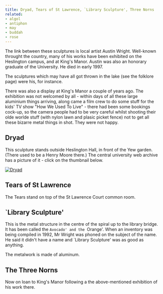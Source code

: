 ```yaml
---
title: Dryad, Tears of St Lawrence, `Library Sculpture', Three Norns
related:
- algol
- antiphon
- may
- buddah
- rose
---
```


The link between these sculptures is local artist Austin
Wright. Well-known throught the country, many of his works have been
exhibited on the Heslington campus, and at King's Manor. Austin was
also an honorary graduate of the University. He died in early 1997.

The sculptures which may have all got thrown in the lake (see the
folklore page) were his, for instance.

There was also a display at King's Manor a couple of years ago. The
exhibition was not welcomed by all - within days of all these large
aluminium things arriving, along came a film crew to do some stuff for
the kids' TV show "How We Used To Live" - there had been some bookings
cock-up, so the camera people had to be very careful whilst shooting
their olde worlde stuff (with nylon lawn and plasic picket fence) not
to get all these bizarre metal things in shot. They were not happy.

Dryad
-----

This sculpture stands outside Heslington Hall, in front of the Yew
garden. (There used to be a Henry Moore there.) The central university
web archive has a picture of it - click on the thumbnail below.

[![Dryad][dryad-thumbnail]][dryad-full]

[dryad-thumbnail]: http://www.york.ac.uk/images/gallery/0017-s.gif
[dryad-full]:      http://www.york.ac.uk/images/gallery/0017-l.gif

Tears of St Lawrence
--------------------

The Tears stand on top of the St Lawrence Court common room.

`Library Sculpture'
-------------------

This is the metal structure in the centre of the spiral up to the
library bridge. It has been called the `Avocado' and the
`Orange'. When an inventory was being compiled in 1992, Mr Wright was
phoned on the subject of the name. He said it didn't have a name and
`Library Sculpture' was as good as anything.

The metalwork is made of aluminum.

The Three Norns
---------------

Now on loan to King's Manor following a the above-mentioned exhibition
of his work there.
